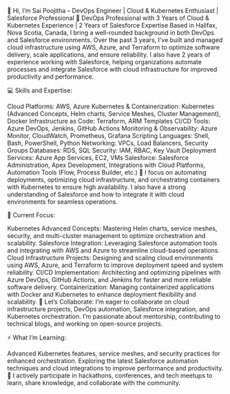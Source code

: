 👋 Hi, I’m Sai Poojitha – DevOps Engineer | Cloud & Kubernetes Enthusiast | Salesforce Professional
🚀 DevOps Professional with 3 Years of Cloud & Kubernetes Experience | 2 Years of Salesforce Expertise
Based in Halifax, Nova Scotia, Canada, I bring a well-rounded background in both DevOps and Salesforce environments. Over the past 3 years, I’ve built and managed cloud infrastructure using AWS, Azure, and Terraform to optimize software delivery, scale applications, and ensure reliability. I also have 2 years of experience working with Salesforce, helping organizations automate processes and integrate Salesforce with cloud infrastructure for improved productivity and performance.

💻 Skills and Expertise:

Cloud Platforms: AWS, Azure
Kubernetes & Containerization: Kubernetes (Advanced Concepts, Helm charts, Service Meshes, Cluster Management), Docker
Infrastructure as Code: Terraform, ARM Templates
CI/CD Tools: Azure DevOps, Jenkins, GitHub Actions
Monitoring & Observability: Azure Monitor, CloudWatch, Prometheus, Grafana
Scripting Languages: Shell, Bash, PowerShell, Python
Networking: VPCs, Load Balancers, Security Groups
Databases: RDS, SQL
Security: IAM, RBAC, Key Vault
Deployment Services: Azure App Services, EC2, VMs
Salesforce: Salesforce Administration, Apex Development, Integrations with Cloud Platforms, Automation Tools (Flow, Process Builder, etc.)
🌟 I focus on automating deployments, optimizing cloud infrastructure, and orchestrating containers with Kubernetes to ensure high availability. I also have a strong understanding of Salesforce and how to integrate it with cloud environments for seamless operations.

🔧 Current Focus:

Kubernetes Advanced Concepts: Mastering Helm charts, service meshes, security, and multi-cluster management to optimize orchestration and scalability.
Salesforce Integration: Leveraging Salesforce automation tools and integrating with AWS and Azure to streamline cloud-based operations.
Cloud Infrastructure Projects: Designing and scaling cloud environments using AWS, Azure, and Terraform to improve deployment speed and system reliability.
CI/CD Implementation: Architecting and optimizing pipelines with Azure DevOps, GitHub Actions, and Jenkins for faster and more reliable software delivery.
Containerization: Managing containerized applications with Docker and Kubernetes to enhance deployment flexibility and scalability.
🤝 Let’s Collaborate:
I’m eager to collaborate on cloud infrastructure projects, DevOps automation, Salesforce integration, and Kubernetes orchestration. I’m passionate about mentorship, contributing to technical blogs, and working on open-source projects.

⚡ What I’m Learning:

Advanced Kubernetes features, service meshes, and security practices for enhanced orchestration.
Exploring the latest Salesforce automation techniques and cloud integrations to improve performance and productivity.
🎉 I actively participate in hackathons, conferences, and tech meetups to learn, share knowledge, and collaborate with the community.


